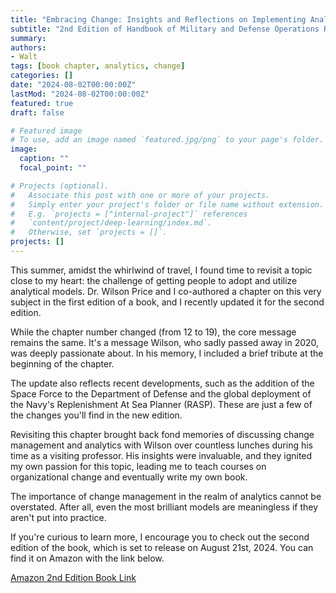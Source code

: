 ```yaml
---
title: "Embracing Change: Insights and Reflections on Implementing Analytics in the Real World"
subtitle: "2nd Edition of Handbook of Military and Defense Operations Research Chapter 19 - Why Won't They Use Our Model?"
summary: 
authors:
- Walt
tags: [book chapter, analytics, change]
categories: []
date: "2024-08-02T00:00:00Z"
lastMod: "2024-08-02T00:00:00Z"
featured: true
draft: false

# Featured image
# To use, add an image named `featured.jpg/png` to your page's folder. 
image:
  caption: ""
  focal_point: ""

# Projects (optional).
#   Associate this post with one or more of your projects.
#   Simply enter your project's folder or file name without extension.
#   E.g. `projects = ["internal-project"]` references 
#   `content/project/deep-learning/index.md`.
#   Otherwise, set `projects = []`.
projects: []
---
```


This summer, amidst the whirlwind of travel, I found time to revisit a topic close to my heart: the challenge of getting people to adopt and utilize analytical models. Dr. Wilson Price and I co-authored a chapter on this very subject in the first edition of a book, and I recently updated it for the second edition.

While the chapter number changed (from 12 to 19), the core message remains the same. It's a message Wilson, who sadly passed away in 2020, was deeply passionate about. In his memory, I included a brief tribute at the beginning of the chapter.

The update also reflects recent developments, such as the addition of the Space Force to the Department of Defense and the global deployment of the Navy's Replenishment At Sea Planner (RASP). These are just a few of the changes you'll find in the new edition.

Revisiting this chapter brought back fond memories of discussing change management and analytics with Wilson over countless lunches during his time as a visiting professor. His insights were invaluable, and they ignited my own passion for this topic, leading me to teach courses on organizational change and eventually write my own book.

The importance of change management in the realm of analytics cannot be overstated. After all, even the most brilliant models are meaningless if they aren't put into practice.

If you're curious to learn more, I encourage you to check out the second edition of the book, which is set to release on August 21st, 2024. You can find it on Amazon with the link below.

[Amazon 2nd Edition Book Link](https://www.amazon.com/Handbook-Military-Defense-Operations-Research/dp/1032497483/ref=sr_1_4?crid=1K27Y4ZYZ41X5&dib=eyJ2IjoiMSJ9.U2SLchm3hPNyE2K_OP0H1vnpPkaZo9Erkt-MsUsy802o6ebaNov5zHNk1xXtddAcTKqsuNapAD_beNKiJeJcOhemtBTjNThr9wK8wpG7PNECgMnKBvbuFDfAapVNaPyGG1w0NfSbdrcqgK9oalmw_54SqNSNXsAK0cOw0sbyTDI.Ar4ZeeAj7EUbTaauVTieZO_xuLX-UOUF9435EHgRmf0&dib_tag=se&keywords=handbook+of+military+and+defense+operations+research&qid=1710725855&sprefix=handbook+of+military+and+de,aps,88&sr=8-4)